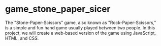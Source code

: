 # game_stone_paper_sicer
The "Stone-Paper-Scissors" game, also known as "Rock-Paper-Scissors," is a simple and fun hand game usually played between two people. In this project, we will create a web-based version of the game using JavaScript, HTML, and CSS.

